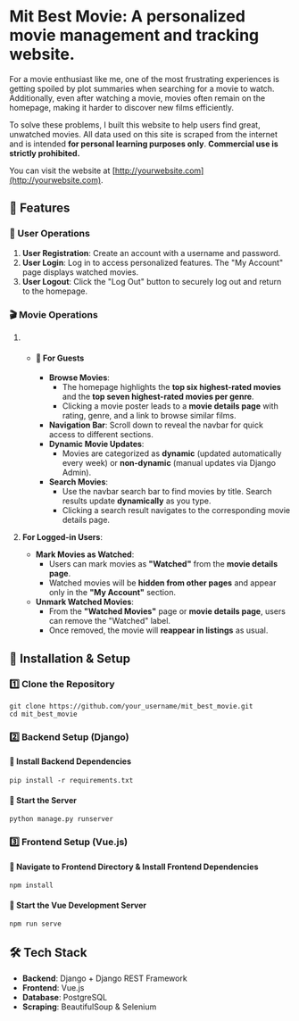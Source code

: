 # Mit Best Movie:  A **personalized** movie **management** and **tracking** website.

For a movie enthusiast like me, one of the most frustrating experiences is getting spoiled by plot summaries when searching for a movie to watch. Additionally, even after watching a movie, movies often remain on the homepage, making it harder to discover new films efficiently.

To solve these problems, I built this website to help users find great, unwatched movies. All data used on this site is scraped from the internet and is intended **for personal learning purposes only**. **Commercial use is strictly prohibited.**

You can visit the website at [http://yourwebsite.com](http://yourwebsite.com).

## 📌 Features  

### 🍿 User Operations 

1. **User Registration**: Create an account with a username and password.
2. **User Login**: Log in to access personalized features. The "My Account" page displays watched movies.
3. **User Logout**: Click the "Log Out" button to securely log out and return to the homepage.

###  🎬 Movie Operations

1. - #### 🔹 For Guests
   
     - **Browse Movies**:
       - The homepage highlights the **top six highest-rated movies** and the **top seven highest-rated movies per genre**.
       - Clicking a movie poster leads to a **movie details page** with rating, genre, and a link to browse similar films.
     - **Navigation Bar**: Scroll down to reveal the navbar for quick access to different sections.
     - **Dynamic Movie Updates**:
       - Movies are categorized as **dynamic** (updated automatically every week) or **non-dynamic** (manual updates via Django Admin).
     - **Search Movies**:
       - Use the navbar search bar to find movies by title. Search results update **dynamically** as you type.
       - Clicking a search result navigates to the corresponding movie details page.
   
2. **For Logged-in Users**:
   - **Mark Movies as Watched**:
     - Users can mark movies as **"Watched"** from the **movie details page**.
     - Watched movies will be **hidden from other pages** and appear only in the **"My Account"** section.
   - **Unmark Watched Movies**:
     - From the **"Watched Movies"** page or **movie details page**, users can remove the "Watched" label.
     - Once removed, the movie will **reappear in listings** as usual.

## 🚀 Installation & Setup

### 1️⃣ Clone the Repository

```
git clone https://github.com/your_username/mit_best_movie.git
cd mit_best_movie
```

### 2️⃣ Backend Setup (Django)

#### 🔹 Install Backend Dependencies

```
pip install -r requirements.txt
```

#### 🔹 Start the Server

```
python manage.py runserver
```

### 3️⃣ Frontend Setup (Vue.js)

#### 🔹 Navigate to Frontend Directory & Install Frontend Dependencies

```
npm install
```

#### 🔹 Start the Vue Development Server

```
npm run serve
```

## 🛠 Tech Stack

- **Backend**: Django + Django REST Framework
- **Frontend**: Vue.js
- **Database**: PostgreSQL
- **Scraping**: BeautifulSoup & Selenium

## 
